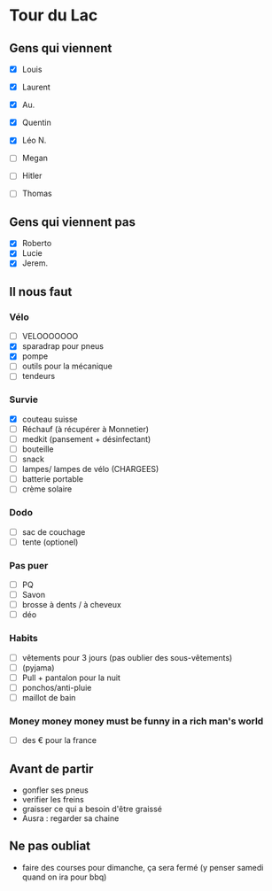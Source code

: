 Tour du Lac
===========


Gens qui viennent
----------------
- [x]	Louis
- [x]	Laurent
- [x]	Au.
- [x]	Quentin
- [x]	Léo N.
- [ ]	Megan
- [ ]	Hitler
- [ ]	Thomas


Gens qui viennent pas 
----------------
- [x]	Roberto
- [x]	Lucie
- [x]	Jerem.

Il nous faut
------------

### Vélo
- [ ] VELOOOOOOO
- [x] sparadrap pour pneus
- [x] pompe 
- [ ] outils pour la mécanique
- [ ] tendeurs

### Survie
- [x] couteau suisse
- [ ] Réchauf (à récupérer à Monnetier)
- [ ] medkit (pansement + désinfectant)
- [ ] bouteille
- [ ] snack
- [ ] lampes/ lampes de vélo (CHARGEES)
- [ ] batterie portable
- [ ] crème solaire

### Dodo
- [ ] sac de couchage
- [ ] tente (optionel)

### Pas puer
- [ ] PQ
- [ ] Savon
- [ ] brosse à dents / à cheveux
- [ ] déo

### Habits
- [ ] vêtements pour 3 jours (pas oublier des sous-vêtements)
- [ ] (pyjama)
- [ ] Pull + pantalon pour la nuit
- [ ] ponchos/anti-pluie
- [ ] maillot de bain

### Money money money must be funny in a rich man's world
- [ ] des € pour la france

Avant de partir
---------------

- gonfler ses pneus
- verifier les freins 
- graisser ce qui a besoin d'être graissé
- Ausra : regarder sa chaine


Ne pas oubliat
--------------

- faire des courses pour dimanche, ça sera fermé (y penser samedi quand on ira pour bbq)

